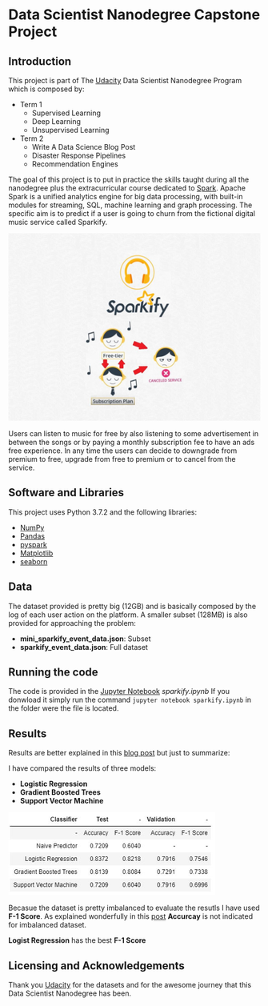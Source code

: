 # Data Scientist Nanodegree Capstone Project

## Introduction

This project is part of The [Udacity](https://eu.udacity.com/) Data Scientist Nanodegree Program which is composed by:
* Term 1
    * Supervised Learning
    * Deep Learning
    * Unsupervised Learning
* Term 2
    * Write A Data Science Blog Post
    * Disaster Response Pipelines
    * Recommendation Engines

The goal of this project is to put in practice the skills taught during all the nanodegree plus the extracurricular course dedicated to [Spark](https://spark.apache.org/). Apache Spark is a unified analytics engine for big data processing, with built-in modules for streaming, SQL, machine learning and graph processing.
The specific aim is to predict if a user is going to churn from the fictional digital music service called Sparkify. 

![Home](images/sparkify.JPG)

Users can listen to music for free by also listening to some advertisement in between the songs or by paying a monthly subscription fee to have an ads free experience. In any time the users can decide to downgrade from premium to free, upgrade from free to premium or to cancel from the service.

## Software and Libraries
This project uses Python 3.7.2 and the following libraries:
* [NumPy](http://www.numpy.org/)
* [Pandas](http://pandas.pydata.org)
* [pyspark](https://spark.apache.org/docs/latest/api/python/index.html)
* [Matplotlib](http://matplotlib.org/)
* [seaborn](https://seaborn.pydata.org/)

## Data
The dataset provided is pretty big (12GB) and is basically composed by the log of each user action on the platform. A smaller subset (128MB) is also provided for approaching the problem:
* **mini_sparkify_event_data.json**: Subset
* **sparkify_event_data.json**: Full dataset

## Running the code

The code is provided in the [Jupyter Notebook](http://ipython.org/notebook.html) _sparkify.ipynb_
If you donwload it simply run the command `jupyter notebook sparkify.ipynb` in the folder were the file is located.

## Results

Results are better explained in this [blog post](https://medium.com/@simone.rigoni01/user-churn-prediction-using-spark-22ff8dafb5c) but just to summarize:

I have compared the results of three models:
- **Logistic Regression**
- **Gradient Boosted Trees**
- **Support Vector Machine**

![Results](images/results.JPG)

Becasue the dataset is pretty imbalanced to evaluate the resutls I have used **F-1 Score**. As explained wonderfully in this [post](http://www.davidsbatista.net/blog/2018/08/19/NLP_Metrics/) **Accurcay** is not indicated for imbalanced dataset.

**Logist Regression** has the best **F-1 Score**

## Licensing and Acknowledgements

Thank you [Udacity](https://eu.udacity.com/) for the datasets and for the awesome journey that this Data Scientist Nanodegree has been.
